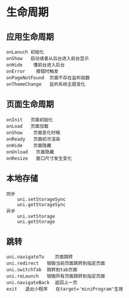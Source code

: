 # 生命周期
## 应用生命周期
    onLanuch 初始化
    onShow   启动或者从后台进入前台显示
    onHide    懂前台进入后台
    onError    报错时触发
    onPageNotFound  页面不存在监听函数
    onThemeChange   监听系统主题变化

## 页面生命周期
    onInit   页面初始化
    onLoad   页面加载
    onShow    页面变化时候
    onReady   页面初次渲染
    onHide    页面隐藏
    onUnload   页面隐藏
    onResize   窗口尺寸发生变化
## 本地存储
    同步
        uni.setStorageSync
        uni.getStorageSync
    异步
        uni.setStorage
        uni.getStorage
## 跳转
    uni.navigateTo    页面跳转
    uni.redirect   销毁当前页面跳转到指定页面
    uni.switchTab  跳转到tab页面
    uni.reLaunch   销毁所有页面跳转到指定页面
    uni.navigateBack  返回上一页
    exit   退出小程序   在target='miniProgram'生效

